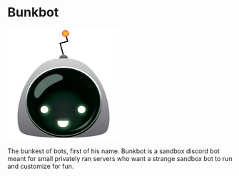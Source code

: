 # Bunkbot
![bunkbot](https://github.com/fugwenna/bunkbot/blob/master/avatar.png)

The bunkest of bots, first of his name. Bunkbot is a sandbox discord bot meant for small privately ran servers who want a strange sandbox bot to run and customize for fun.